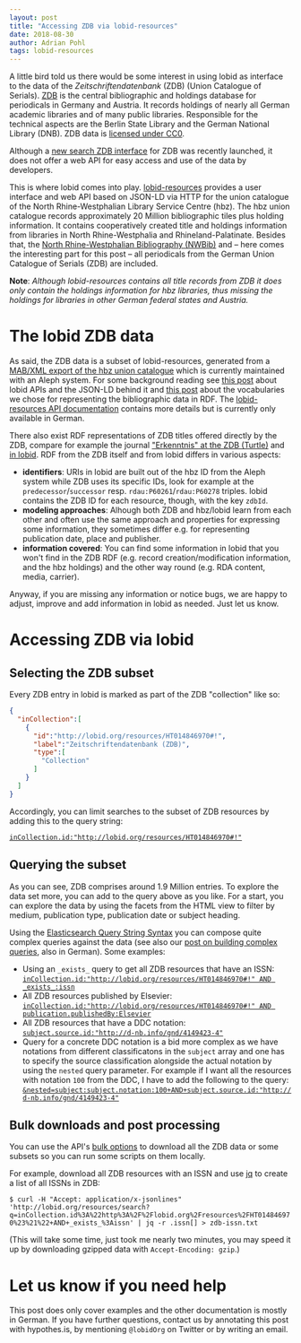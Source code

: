 ```yaml
---
layout: post
title: "Accessing ZDB via lobid-resources"
date: 2018-08-30
author: Adrian Pohl
tags: lobid-resources
---
```


A little bird told us there would be some interest in using lobid as interface to the data of the *Zeitschriftendatenbank* (ZDB) (Union Catalogue of Serials). [ZDB](http://www.zeitschriftendatenbank.de) is the central bibliographic and holdings database for periodicals in Germany and Austria. It records holdings of nearly all German academic libraries and of many public libraries. Responsible for the technical aspects are the Berlin State Library and the German National Library (DNB). ZDB data is [licensed under CC0](http://www.zeitschriftendatenbank.de/ueber-uns/datenlizenz/).

 Although a [new search ZDB interface](https://zdb-katalog.de) for ZDB was recently launched, it does not offer a web API for easy access and use of the data by developers. 

This is where lobid comes into play. [lobid-resources](https://lobid.org/resources) provides a user interface and web API based on JSON-LD via HTTP for the union catalogue of the North Rhine-Westphalian Library Service Centre (hbz). The hbz union catalogue records approximately 20 Million bibliographic tiles plus holding information. It contains cooperatively created title and holdings information from libraries in North Rhine-Westphalia and Rhineland-Palatinate. Besides that, the [North Rhine-Westphalian Bibliography (NWBib)](https://nwbib.de) and – here comes the interesting part for this post – all periodicals from the German Union Catalogue of Serials (ZDB) are included.

**Note**: *Although lobid-resources contains all title records from ZDB it does only contain the holdings information for hbz libraries, thus missing the holdings for libraries in other German federal states and Austria.*

# The lobid ZDB data

As said, the ZDB data is a subset of lobid-resources, generated from a [MAB/XML export of the hbz union catalogue](http://lobid.org/download/dumps/DE-605/mabxml/) which is currently maintained with an Aleph system. For some background reading see [this post](http://blog.lobid.org/2017/06/08/lobid-api-why-how.html) about lobid APIs and the JSON-LD behind it and [this post](http://blog.lobid.org/2017/04/19/vocabulary-choices.html) about the vocabularies we chose for representing the bibliographic data in RDF. The [lobid-resources API documentation](http://lobid.org/resources/api) contains more details but is currently only available in German.

There also exist RDF representations of ZDB titles offered directly by the ZDB, compare for example the journal ["Erkenntnis" at the ZDB (Turtle)](http://ld.zdb-services.de/data/203461-x.ttl) and [in lobid](http://lobid.org/resources/HT001320263.json). RDF from the ZDB itself and from lobid differs in various aspects:

- **identifiers**: URIs in lobid are built out of the hbz ID from the Aleph system while ZDB uses its specific IDs, look for example at the `predecessor`/`successor` resp. `rdau:P60261`/`rdau:P60278` triples. lobid contains the ZDB ID for each resource, though, with the key `zdbId`.
- **modeling approaches**: Alhough both ZDB and hbz/lobid learn from each other and often use the same approach and properties for expressing some information, they sometimes differ e.g. for representing publication date, place and publisher.
- **information covered**: You can find some information in lobid that you won't find in the ZDB RDF (e.g. record creation/modification information, and the hbz holdings) and the other way round (e.g. RDA content, media, carrier).

Anyway, if you are missing any information or notice bugs, we are happy to adjust, improve and add information in lobid as needed. Just let us know.

# Accessing ZDB via lobid

## Selecting the ZDB subset

Every ZDB entry in lobid is marked as part of the ZDB "collection" like so:

```json
{
  "inCollection":[
    {
      "id":"http://lobid.org/resources/HT014846970#!",
      "label":"Zeitschriftendatenbank (ZDB)",
      "type":[
        "Collection"
      ]
    }
  ]
}
```

Accordingly, you can limit searches to the subset of ZDB resources by adding this to the query string:

[`inCollection.id:"http://lobid.org/resources/HT014846970#!"`](http://lobid.org/resources/search?q=inCollection.id%3A%22http%3A%2F%2Flobid.org%2Fresources%2FHT014846970%23%21%22)

## Querying the subset

As you can see, ZDB comprises around 1.9 Million entries. To explore the data set more, you can add to the query above as you like. For a start, you can explore the data by using the facets from the HTML view to filter by medium, publication type, publication date or subject heading. 

Using the [Elasticsearch Query String Syntax](https://www.elastic.co/guide/en/elasticsearch/reference/5.6/query-dsl-query-string-query.html#query-string-syntax) you can compose quite complex queries against the data (see also our [post on building complex queries](http://blog.lobid.org/2018/07/06/lobid-gnd-queries.html), also in German). Some examples:

- Using an `_exists_` query to get all ZDB resources that have an ISSN: [`inCollection.id:"http://lobid.org/resources/HT014846970#!" AND _exists_:issn`](http://lobid.org/resources/search?q=inCollection.id%3A%22http%3A%2F%2Flobid.org%2Fresources%2FHT014846970%23%21%22+AND+_exists_%3Aissn)
- All ZDB resources published by Elsevier: [`inCollection.id:"http://lobid.org/resources/HT014846970#!" AND publication.publishedBy:Elsevier`](http://lobid.org/resources/search?q=inCollection.id%3A%22http%3A%2F%2Flobid.org%2Fresources%2FHT014846970%23%21%22+AND+publication.publishedBy%3AElsevier)
- All ZDB resources that have a DDC notation: [`subject.source.id:"http://d-nb.info/gnd/4149423-4"`](http://lobid.org/resources/search?filter=inCollection.id:%22http%3A%2F%2Flobid.org%2Fresources%2FHT014846970%23%21%22&q=subject.source.id:%22http://d-nb.info/gnd/4149423-4%22)
- Query for a concrete DDC notation is a bid more complex as we have notations from different classificatons in the `subject` array and one has to specify the source classification alongside the actual notation by using the `nested` query parameter. For example if I want all the resources with notation `100` from the DDC, I have to add the following to the query: [`&nested=subject:subject.notation:100+AND+subject.source.id:"http://d-nb.info/gnd/4149423-4"`](http://lobid.org/resources/search?filter=inCollection.id:%22http%3A%2F%2Flobid.org%2Fresources%2FHT014846970%23%21%22&nested=subject:subject.notation:100+AND+subject.source.id:%22http://d-nb.info/gnd/4149423-4%22)

## Bulk downloads and post processing

You can use the API's [bulk options](http://lobid.org/resources/api#content_types) to download all the ZDB data or some subsets so you can run some scripts on them locally.

For example, download all ZDB resources with an ISSN and use [jq](https://stedolan.github.io/jq/) to create a list of all ISSNs in ZDB:

`$ curl -H "Accept: application/x-jsonlines" 'http://lobid.org/resources/search?q=inCollection.id%3A%22http%3A%2F%2Flobid.org%2Fresources%2FHT014846970%23%21%22+AND+_exists_%3Aissn' | jq -r .issn[] > zdb-issn.txt`

(This will take some time, just took me nearly two minutes, you may speed it up by downloading gzipped data with `Accept-Encoding: gzip`.)

# Let us know if you need help

This post does only cover examples and the other documentation is mostly in German. If you have further questions, contact us by annotating this post with hypothes.is, by mentioning `@lobidOrg` on Twitter or by writing an email.
